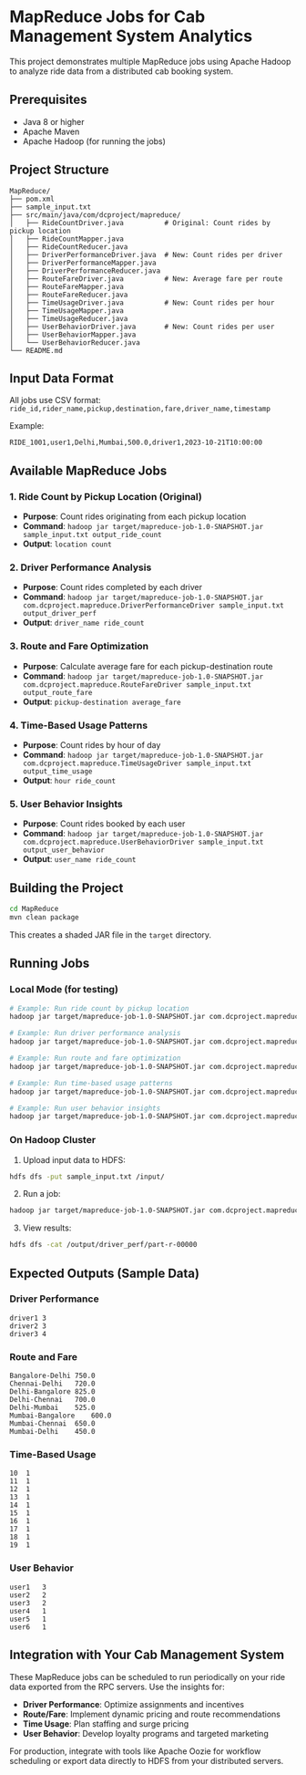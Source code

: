 # MapReduce Jobs for Cab Management System Analytics

This project demonstrates multiple MapReduce jobs using Apache Hadoop to analyze ride data from a distributed cab booking system.

## Prerequisites

- Java 8 or higher
- Apache Maven
- Apache Hadoop (for running the jobs)

## Project Structure

```
MapReduce/
├── pom.xml
├── sample_input.txt
├── src/main/java/com/dcproject/mapreduce/
│   ├── RideCountDriver.java          # Original: Count rides by pickup location
│   ├── RideCountMapper.java
│   ├── RideCountReducer.java
│   ├── DriverPerformanceDriver.java  # New: Count rides per driver
│   ├── DriverPerformanceMapper.java
│   ├── DriverPerformanceReducer.java
│   ├── RouteFareDriver.java          # New: Average fare per route
│   ├── RouteFareMapper.java
│   ├── RouteFareReducer.java
│   ├── TimeUsageDriver.java          # New: Count rides per hour
│   ├── TimeUsageMapper.java
│   ├── TimeUsageReducer.java
│   ├── UserBehaviorDriver.java       # New: Count rides per user
│   ├── UserBehaviorMapper.java
│   └── UserBehaviorReducer.java
└── README.md
```

## Input Data Format

All jobs use CSV format: `ride_id,rider_name,pickup,destination,fare,driver_name,timestamp`

Example:
```
RIDE_1001,user1,Delhi,Mumbai,500.0,driver1,2023-10-21T10:00:00
```

## Available MapReduce Jobs

### 1. Ride Count by Pickup Location (Original)
- **Purpose**: Count rides originating from each pickup location
- **Command**: `hadoop jar target/mapreduce-job-1.0-SNAPSHOT.jar sample_input.txt output_ride_count`
- **Output**: `location count`

### 2. Driver Performance Analysis
- **Purpose**: Count rides completed by each driver
- **Command**: `hadoop jar target/mapreduce-job-1.0-SNAPSHOT.jar com.dcproject.mapreduce.DriverPerformanceDriver sample_input.txt output_driver_perf`
- **Output**: `driver_name ride_count`

### 3. Route and Fare Optimization
- **Purpose**: Calculate average fare for each pickup-destination route
- **Command**: `hadoop jar target/mapreduce-job-1.0-SNAPSHOT.jar com.dcproject.mapreduce.RouteFareDriver sample_input.txt output_route_fare`
- **Output**: `pickup-destination average_fare`

### 4. Time-Based Usage Patterns
- **Purpose**: Count rides by hour of day
- **Command**: `hadoop jar target/mapreduce-job-1.0-SNAPSHOT.jar com.dcproject.mapreduce.TimeUsageDriver sample_input.txt output_time_usage`
- **Output**: `hour ride_count`

### 5. User Behavior Insights
- **Purpose**: Count rides booked by each user
- **Command**: `hadoop jar target/mapreduce-job-1.0-SNAPSHOT.jar com.dcproject.mapreduce.UserBehaviorDriver sample_input.txt output_user_behavior`
- **Output**: `user_name ride_count`

## Building the Project

```bash
cd MapReduce
mvn clean package
```

This creates a shaded JAR file in the `target` directory.

## Running Jobs

### Local Mode (for testing)

```bash
# Example: Run ride count by pickup location
hadoop jar target/mapreduce-job-1.0-SNAPSHOT.jar com.dcproject.mapreduce.RideCountDriver sample_input.txt output_ride_count

# Example: Run driver performance analysis
hadoop jar target/mapreduce-job-1.0-SNAPSHOT.jar com.dcproject.mapreduce.DriverPerformanceDriver sample_input.txt output_driver_perf

# Example: Run route and fare optimization
hadoop jar target/mapreduce-job-1.0-SNAPSHOT.jar com.dcproject.mapreduce.RouteFareDriver sample_input.txt output_route_fare

# Example: Run time-based usage patterns
hadoop jar target/mapreduce-job-1.0-SNAPSHOT.jar com.dcproject.mapreduce.TimeUsageDriver sample_input.txt output_time_usage

# Example: Run user behavior insights
hadoop jar target/mapreduce-job-1.0-SNAPSHOT.jar com.dcproject.mapreduce.UserBehaviorDriver sample_input.txt output_user_behavior
```

### On Hadoop Cluster

1. Upload input data to HDFS:
```bash
hdfs dfs -put sample_input.txt /input/
```

2. Run a job:
```bash
hadoop jar target/mapreduce-job-1.0-SNAPSHOT.jar com.dcproject.mapreduce.DriverPerformanceDriver /input/sample_input.txt /output/driver_perf
```

3. View results:
```bash
hdfs dfs -cat /output/driver_perf/part-r-00000
```

## Expected Outputs (Sample Data)

### Driver Performance
```
driver1	3
driver2	3
driver3	4
```

### Route and Fare
```
Bangalore-Delhi	750.0
Chennai-Delhi	720.0
Delhi-Bangalore	825.0
Delhi-Chennai	700.0
Delhi-Mumbai	525.0
Mumbai-Bangalore	600.0
Mumbai-Chennai	650.0
Mumbai-Delhi	450.0
```

### Time-Based Usage
```
10	1
11	1
12	1
13	1
14	1
15	1
16	1
17	1
18	1
19	1
```

### User Behavior
```
user1	3
user2	2
user3	2
user4	1
user5	1
user6	1
```

## Integration with Your Cab Management System

These MapReduce jobs can be scheduled to run periodically on your ride data exported from the RPC servers. Use the insights for:
- **Driver Performance**: Optimize assignments and incentives
- **Route/Fare**: Implement dynamic pricing and route recommendations
- **Time Usage**: Plan staffing and surge pricing
- **User Behavior**: Develop loyalty programs and targeted marketing

For production, integrate with tools like Apache Oozie for workflow scheduling or export data directly to HDFS from your distributed servers.